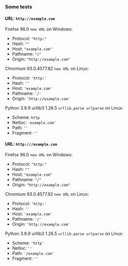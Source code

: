 ### Some tests
#### URL: `http://example.com`
Firefox 96.0 `new URL` on Windows: 
  - Protocol: `"http:"`
  - Hash: `""`
  - Host: `"example.com"`
  - Pathname: `"/"`
  - Origin: `"http://example.com"`

Chromium 93.0.4577.82 `new URL` on Linux:
  - Protocol: `'http:'`
  - Hash: `''`
  - Host: `'example.com'`
  - Pathname: `'/'`
  - Origin: `'http://example.com'`
 
Python 3.9.9 urllib3 1.26.5 `urllib.parse urlparse` on Linux:
  - Scheme: `http`
  - Netloc: `'example.com'`
  - Path: `''`
  - Fragment: `''`

#### URL: `http:///example.com`
Firefox 96.0 `new URL` on Windows: 
  - Protocol: `"http:"`
  - Hash: `""`
  - Host: `"example.com"`
  - Pathname: `"/"`
  - Origin: `"http://example.com"`

Chromium 93.0.4577.82 `new URL` on Linux:
  - Protocol: `'http:'`
  - Hash: `''`
  - Host: `'example.com'`
  - Pathname: `'/'`
  - Origin: `'http://example.com'`

Python 3.9.9 urllib3 1.26.5 `urllib.parse urlparse` on Linux:
  - Scheme: `'http'`
  - Netloc: `''`
  - Path: `'/example.com'`
  - Fragment: `''`

